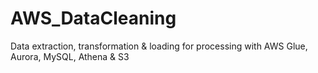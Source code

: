 # AWS_DataCleaning
Data extraction, transformation &amp; loading for processing with AWS Glue, Aurora, MySQL, Athena &amp; S3
